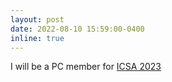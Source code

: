 ```yaml
---
layout: post
date: 2022-08-10 15:59:00-0400
inline: true
---
```


I will be a PC member for [ICSA 2023](https://icsa-conferences.org/)
